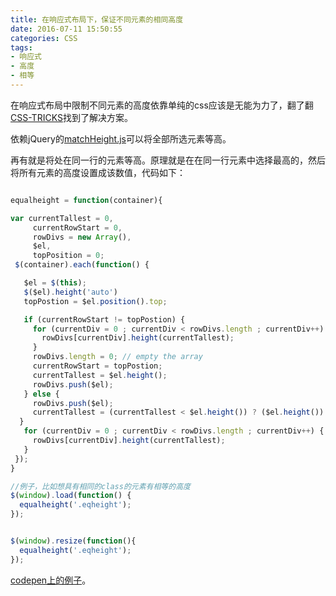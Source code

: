 ```yaml
---
title: 在响应式布局下，保证不同元素的相同高度
date: 2016-07-11 15:50:55
categories: CSS
tags:
- 响应式
- 高度
- 相等
---
```


在响应式布局中限制不同元素的高度依靠单纯的css应该是无能为力了，翻了翻[CSS-TRICKS](https://css-tricks.com/equal-height-blocks-in-rows/)找到了解决方案。

依赖jQuery的[matchHeight.js](http://brm.io/jquery-match-height/)可以将全部所选元素等高。

再有就是将处在同一行的元素等高。原理就是在在同一行元素中选择最高的，然后将所有元素的高度设置成该数值，代码如下：

<!-- more -->

```js

equalheight = function(container){

var currentTallest = 0,
     currentRowStart = 0,
     rowDivs = new Array(),
     $el,
     topPosition = 0;
 $(container).each(function() {

   $el = $(this);
   $($el).height('auto')
   topPostion = $el.position().top;

   if (currentRowStart != topPostion) {
     for (currentDiv = 0 ; currentDiv < rowDivs.length ; currentDiv++) {
       rowDivs[currentDiv].height(currentTallest);
     }
     rowDivs.length = 0; // empty the array
     currentRowStart = topPostion;
     currentTallest = $el.height();
     rowDivs.push($el);
   } else {
     rowDivs.push($el);
     currentTallest = (currentTallest < $el.height()) ? ($el.height()) : (currentTallest);
  }
   for (currentDiv = 0 ; currentDiv < rowDivs.length ; currentDiv++) {
     rowDivs[currentDiv].height(currentTallest);
   }
 });
}

//例子，比如想具有相同的class的元素有相等的高度
$(window).load(function() {
  equalheight('.eqheight');
});


$(window).resize(function(){
  equalheight('.eqheight');
});
```

[codepen上的例子](https://codepen.io/micahgodbolt/pen/FgqLc)。
